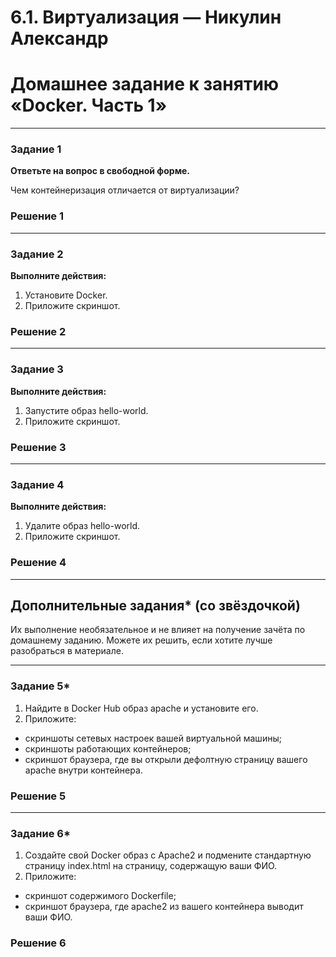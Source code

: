 # 6.1. Виртуализация — Никулин Александр
# Домашнее задание к занятию «Docker. Часть 1»

---

### Задание 1

**Ответьте на вопрос в свободной форме.** 

Чем контейнеризация отличается от виртуализации?

### Решение 1

---

### Задание 2 

**Выполните действия:**

1. Установите Docker.
1. Приложите скриншот.

### Решение 2

---

### Задание 3

**Выполните действия:**

1. Запустите образ hello-world.
1. Приложите скриншот.

### Решение 3

---

### Задание 4 

**Выполните действия:**

1. Удалите образ hello-world.
1. Приложите скриншот.

### Решение 4

---

## Дополнительные задания* (со звёздочкой)

Их выполнение необязательное и не влияет на получение зачёта по домашнему заданию. Можете их решить, если хотите лучше разобраться в материале.

---

### Задание 5*

1. Найдите в Docker Hub образ apache и установите его.
1. Приложите:
 * скриншоты сетевых настроек вашей виртуальной машины;
 * скриншоты работающих контейнеров;
 * скриншот браузера, где вы открыли дефолтную страницу вашего apache внутри контейнера.

### Решение 5

---

### Задание 6*

1. Создайте свой Docker образ с Apache2 и подмените стандартную страницу index.html на страницу, содержащую ваши ФИО.
1. Приложите:
 * скриншот содержимого Dockerfile;
 * скриншот браузера, где apache2 из вашего контейнера выводит ваши ФИО.

### Решение 6
